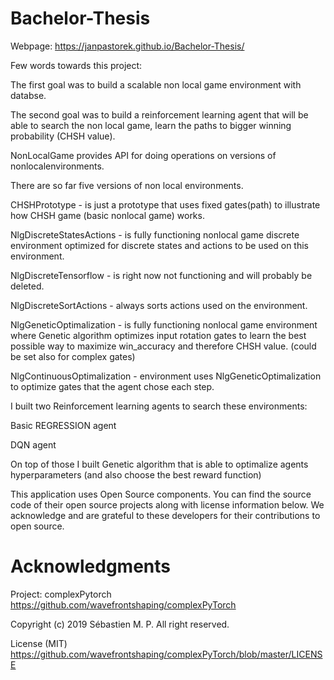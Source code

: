 # Bachelor-Thesis

Webpage:
https://janpastorek.github.io/Bachelor-Thesis/

Few words towards this project:

The first goal was to build a scalable non local game environment with databse.

The second goal was to build a reinforcement learning agent that will be able to search the non local game, learn the paths to bigger winning probability (CHSH value).

NonLocalGame provides API for doing operations on versions of nonlocalenvironments.

There are so far five versions of non local environments.

CHSHPrototype - is just a prototype that uses fixed gates(path) to illustrate how CHSH game (basic nonlocal game) works.

NlgDiscreteStatesActions - is fully functioning nonlocal game discrete environment optimized for discrete states and actions to be used on this environment.

NlgDiscreteTensorflow - is right now not functioning and will probably be deleted.

NlgDiscreteSortActions - always sorts actions used on the environment.

NlgGeneticOptimalization - is fully functioning nonlocal game environment where Genetic algorithm optimizes input rotation gates to learn the best possible way to maximize win_accuracy and therefore CHSH value. (could be set also for complex gates)

NlgContinuousOptimalization - environment uses NlgGeneticOptimalization to optimize gates that the agent chose each step.

I built two Reinforcement learning agents to search these environments:

Basic REGRESSION agent

DQN agent

On top of those I built Genetic algorithm that is able to optimalize agents hyperparameters (and also choose the best reward function)


This application uses Open Source components. You can find the source code of their open source projects along with license information below. We acknowledge and are grateful to these developers for their contributions to open source.


# Acknowledgments

Project: complexPytorch https://github.com/wavefrontshaping/complexPyTorch

Copyright (c) 2019 Sébastien M. P. All right reserved.

License (MIT) https://github.com/wavefrontshaping/complexPyTorch/blob/master/LICENSE
